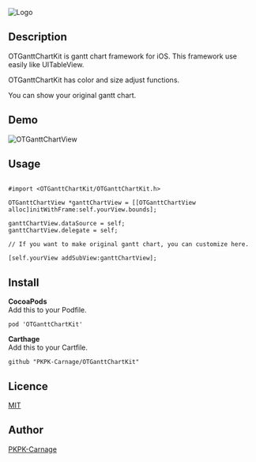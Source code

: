 ![Logo](https://user-images.githubusercontent.com/20692907/29910168-cec649e6-8e63-11e7-85bb-c197bb1dc3c1.png)

## Description
OTGanttChartKit is gantt chart framework for iOS. This framework use easily like UITableView.

OTGanttChartKit has color and size adjust functions.

You can show your original gantt chart.

## Demo
![OTGanttChartView](https://qiita-image-store.s3.amazonaws.com/0/152335/a5068008-bc00-fe8a-7859-15adc8bf4080.gif "OTGanttChartViewDemo.gif")

## Usage
```objectivec:Objective-C

#import <OTGanttChartKit/OTGanttChartKit.h>

OTGanttChartView *ganttChartView = [[OTGanttChartView alloc]initWithFrame:self.yourView.bounds];

ganttChartView.dataSource = self;
ganttChartView.delegate = self;

// If you want to make original gantt chart, you can customize here.

[self.yourView addSubView:ganttChartView];

```

## Install

**CocoaPods**  
Add this to your Podfile.

```PodFile
pod 'OTGanttChartKit'
```

**Carthage**  
Add this to your Cartfile.

```Cartfile
github "PKPK-Carnage/OTGanttChartKit"
```

## Licence

[MIT](https://github.com/PKPK-Carnage/OTGanttChartKit/blob/master/LICENSE)

## Author

[PKPK-Carnage](https://github.com/PKPK-Carnage)
